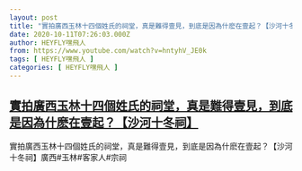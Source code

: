 ```yaml
---
layout: post
title: "實拍廣西玉林十四個姓氏的祠堂，真是難得壹見，到底是因為什麽在壹起？【沙河十冬祠】"
date: 2020-10-11T07:26:03.000Z
author: HEYFLY嘿飛人
from: https://www.youtube.com/watch?v=hntyhV_JE0k
tags: [ HEYFLY嘿飛人 ]
categories: [ HEYFLY嘿飛人 ]
---
```

<!--1602401163000-->
[實拍廣西玉林十四個姓氏的祠堂，真是難得壹見，到底是因為什麽在壹起？【沙河十冬祠】](https://www.youtube.com/watch?v=hntyhV_JE0k)
------

<div>
實拍廣西玉林十四個姓氏的祠堂，真是難得壹見，到底是因為什麽在壹起？【沙河十冬祠】廣西#玉林#客家人#宗祠
</div>

